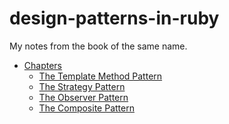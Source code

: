 design-patterns-in-ruby
=======================

My notes from the book of the same name.

* [Chapters](/chapters)
  * [The Template Method Pattern](/chapters/the-template-method-pattern)
  * [The Strategy Pattern](/chapters/the-strategy-pattern)
  * [The Observer Pattern](/chapters/the-observer-pattern)
  * [The Composite Pattern](/chapters/the-composite-pattern)
